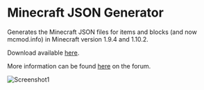 # Minecraft JSON Generator

Generates the Minecraft JSON files for items and blocks (and now mcmod.info) in Minecraft version 1.9.4 and 1.10.2.

Download available [here](https://github.com/MiningMark48/Minecraft-JSON-Generator/releases).

More information can be found [here](http://www.minecraftforum.net/forums/mapping-and-modding/minecraft-tools/2733203-minecraft-json-generator) on the forum.

![Screenshot1](http://i.imgur.com/oLaDhlW.png "Main window.")
